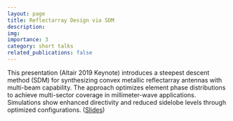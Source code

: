 ```yaml
---
layout: page
title: Reflectarray Design via SDM
description:  
img: 
importance: 3
category: short talks
related_publications: false
---
```


This presentation (Altair 2019 Keynote) introduces a steepest descent method (SDM) for synthesizing convex metallic reflectarray antennas with multi-beam capability. The approach optimizes element phase distributions to achieve multi-sector coverage in millimeter-wave applications. Simulations show enhanced directivity and reduced sidelobe levels through optimized configurations. ([Slides](http://jake-w-liu.github.io/assets/pdf/reflectarray_ATC2019.pdf))